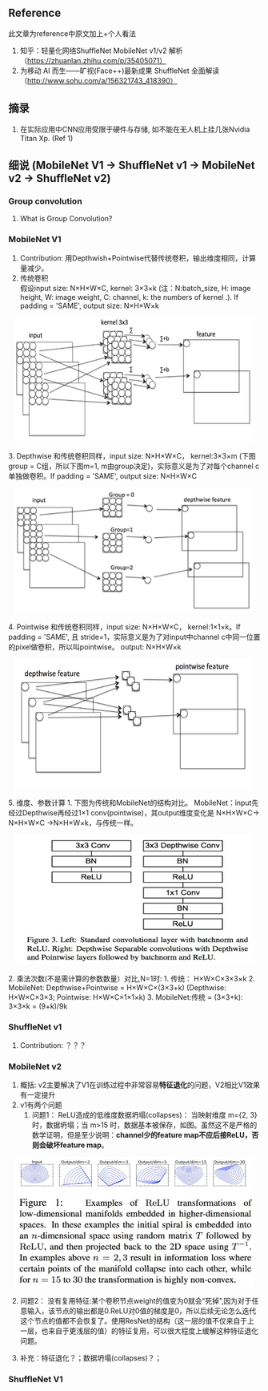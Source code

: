## Reference  
此文章为reference中原文加上+个人看法
  1. 知乎：轻量化网络ShuffleNet MobileNet v1/v2 解析（https://zhuanlan.zhihu.com/p/35405071）
  2. 为移动 AI 而生——旷视(Face++)最新成果 ShuffleNet 全面解读（http://www.sohu.com/a/156321743_418390）
## 摘录
  1. 在实际应用中CNN应用受限于硬件与存储, 如不能在无人机上挂几张Nvidia Titan Xp. (Ref 1)

## 细说 (MobileNet V1 -> ShuffleNet v1 -> MobileNet v2 -> ShuffleNet v2)
### Group convolution
1. What is Group Convolution?
### MobileNet V1
1. Contribution: 用Depthwish+Pointwise代替传统卷积，输出维度相同，计算量减少。
2. 传统卷积  
假设input size: N×H×W×C, kernel: 3×3×k (注：N:batch_size, H: image height, W: image weight, C: channel, k: the numbers of kernel .). If padding = 'SAME', output size: N×H×W×k
<p align="center">
         <img src="image/CNN_kernel.jpg" height="250" width="480"> 
      </p>
3. Depthwise  
和传统卷积同样，input size: N×H×W×C， kernel:3×3×m (下图group = C组，所以下图m=1, m由group决定)，实际意义是为了对每个channel c单独做卷积。If padding = 'SAME', output size: N×H×W×C
<p align="center">
         <img src="image/MobileNet_depthwise.jpg" height="250" width="480"> 
      </p>
4. Pointwise  
和传统卷积同样，input size: N×H×W×C， kernel:1×1×k。If padding = 'SAME', 且 stride=1，实际意义是为了对input中channel c中同一位置的pixel做卷积，所以叫pointwise。 output: N×H×W×k
<p align="center">
         <img src="image/MobileNet_pointwise.jpg" height="260" width="480"> 
      </p>
5. 维度、参数计算  
  1. 下图为传统和MobileNet的结构对比。 MobileNet：input先经过Depthwise再经过1×1 conv(pointwise)，其output维度变化是 N×H×W×C-> N×H×W×C ->N×H×W×k，与传统一样。
<p align="center">
         <img src="image/mobilenet_v1.jpg" height="260" width="480"> 
      </p>
  2. 乘法次数(不是需计算的参数数量）对比,N=1时: 
    1. 传统： H×W×C×3×3×k
    2. MobileNet: Depthwise+Pointwise = H×W×C×(3×3+k)  (Depthwise: H×W×C×3×3; Pointwise: H×W×C×1×1×k) 
    3. MobileNet:传统 = (3×3+k): 3×3×k = (9+k)/9k

### ShuffleNet v1
1. Contribution:  ？？？

### MobileNet v2
1. 概括: v2主要解决了V1在训练过程中非常容易**特征退化**的问题，V2相比V1效果有一定提升
2. v1有两个问题
    1. 问题1： ReLU造成的低维度数据坍塌(collapses)： 当映射维度 m={2, 3} 时，数据坍塌；当 m>15 时，数据基本被保存，如图。虽然这不是严格的数学证明，但是至少说明：**channel少的feature map不应后接ReLU，否则会破坏feature map**。  
  <p align="center">
         <img src="image/mobilenet_v2.jpg" height="260" width="480"> 
      </p>  
      
  2. 问题2： 没有复用特征:某个卷积节点weight的值变为0就会“死掉”,因为对于任意输入，该节点的输出都是0.ReLU对0值的梯度是0，所以后续无论怎么迭代这个节点的值都不会恢复了。使用ResNet的结构（这一层的值不仅来自于上一层，也来自于更浅层的值）的特征复用，可以很大程度上缓解这种特征退化问题。  


  3. 补充：特征退化？；数据坍塌(collapses)？；
    
     



### ShuffleNet V1
